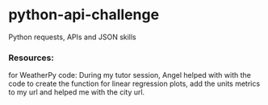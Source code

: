 # python-api-challenge
Python requests, APIs and JSON skills

### Resources:
for WeatherPy code:  During my tutor session, Angel helped with with the code to create the function for linear regression plots, add the units metrics to my url and helped me with the city url. 
